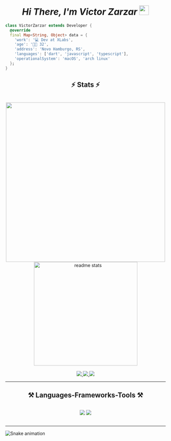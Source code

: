 <h1 align="center"><i>Hi There, I'm Victor Zarzar <img src="https://user-images.githubusercontent.com/39955420/147578264-bae0526c-028a-49d2-8af8-d08bb4edbd2a.gif" height="30" width="30"></i></h1>

```dart
class VictorZarzar extends Developer {
  @override
  final Map<String, Object> data = {
    'work': '💻 Dev at XLabs',
    'age': '🤘🏻 32',
    'address': 'Novo Hamburgo, RS',
    'languages': ['dart', 'javascript', 'typescript'],
    'operationalSystem': 'macOS', 'arch linux'
  };
}
```

<h2 align="center">⚡ Stats ⚡</h2>
<br>
<div align=center>
  <img width=500 src="https://github-readme-stats.vercel.app/api?username=Victor-Zarzar&show_icons=true&theme=great-gatsby&include_all_commits=true&count_private=true"/>
  <img width=325 src="https://github-readme-stats.vercel.app/api/top-langs/?username=Victor-Zarzar&layout=compact&langs_count=16&theme=great-gatsby" alt="readme stats" />
  <br/>
</div>
<br>

<div align="center"> 
  <a href="mailto:victorzarzar58@gmail.com">
    <img src="https://img.shields.io/badge/Gmail-333333?style=for-the-badge&logo=gmail&logoColor=red" />
  </a>
  <a href="https://linkedin.com/in/victorzarzar" target="_blank">
    <img src="https://img.shields.io/badge/LinkedIn-0077B5?style=for-the-badge&logo=linkedin&logoColor=white" target="_blank" />
  </a>
  <a href="https://victorzarzar.com.br" target="_blank">
     <img src="https://img.shields.io/badge/Portfolio-FF5722?style=for-the-badge&logo=todoist&logoColor=white" target="_blank" /> 
  </a>
</div>

 <hr/>

<h2 align="center">⚒️ Languages-Frameworks-Tools ⚒️</h2>
<br/>
<div align="center">
    <img src="https://skillicons.dev/icons?i=html,css,tailwind,react,javascript,typescript,nextjs,docker,postman,flutter,dart" />
    <img src="https://skillicons.dev/icons?i=firebase,vscode,github,androidstudio,vercel,vite,figma,git,gitlab,jest,prisma,linux" />
  <br>
</div>

<br/>
<hr/>

![Snake animation](https://github.com/LuigiGF/LuigiGF/blob/output/github-contribution-grid-snake.svg)
 
